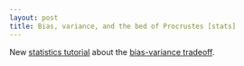 ```yaml
---
layout: post
title: Bias, variance, and the bed of Procrustes [stats]
---
```


New [statistics tutorial](https://seantrott.github.io/procrustean_models/) about the [bias-variance tradeoff](https://en.wikipedia.org/wiki/Bias%E2%80%93variance_tradeoff).
